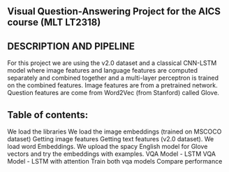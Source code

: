 ## Visual Question-Answering Project for the AICS course (MLT LT2318)


## DESCRIPTION AND PIPELINE
For this project we are using the v2.0 dataset and a classical CNN-LSTM model where image features and language features are computed separately and combined together and a multi-layer perceptron is trained on the combined features. Image features are from a pretrained network. Question features are come from Word2Vec (from Stanford) called Glove.

## Table of contents:

We load the libraries
We load the image embeddings (trained on MSCOCO dataset)
Getting image features
Getting text features (v2.0 dataset). We load word Embeddings. We upload the spacy English model for Glove vectors and try the embeddings with examples.
VQA Model - LSTM
VQA Model - LSTM with attention
Train both vqa models
Compare performance
